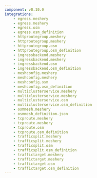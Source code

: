 ```yaml
---
component: v0.10.0
integrations:
    - egress.meshery
    - egress.meshery
    - egress.osm
    - egress.osm_definition
    - httproutegroup.meshery
    - httproutegroup.meshery
    - httproutegroup.osm
    - httproutegroup.osm_definition
    - ingressbackend.meshery
    - ingressbackend.meshery
    - ingressbackend.osm
    - ingressbackend.osm_definition
    - meshconfig.meshery
    - meshconfig.meshery
    - meshconfig.osm
    - meshconfig.osm_definition
    - multiclusterservice.meshery
    - multiclusterservice.meshery
    - multiclusterservice.osm
    - multiclusterservice.osm_definition
    - osmmesh.meshery
    - osmmesh_definition.json
    - tcproute.meshery
    - tcproute.meshery
    - tcproute.osm
    - tcproute.osm_definition
    - trafficsplit.meshery
    - trafficsplit.meshery
    - trafficsplit.osm
    - trafficsplit.osm_definition
    - traffictarget.meshery
    - traffictarget.meshery
    - traffictarget.osm
    - traffictarget.osm_definition
---
```

